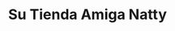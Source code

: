 ---
title: "Su Tienda Amiga Natty"
url: /ciudad-satelite/su-tienda-amiga-natty/
shop: Lebensmittel
---